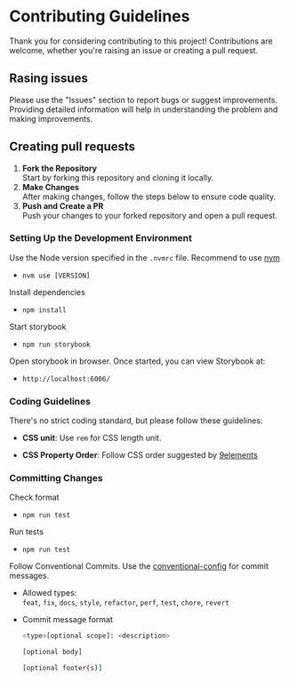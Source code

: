 # Contributing Guidelines

Thank you for considering contributing to this project! Contributions are welcome, whether you're raising an issue or creating a pull request.

## Rasing issues

Please use the "Issues" section to report bugs or suggest improvements. Providing detailed information will help in understanding the problem and making improvements.

## Creating pull requests

1. **Fork the Repository**  
   Start by forking this repository and cloning it locally.
2. **Make Changes**  
   After making changes, follow the steps below to ensure code quality.
3. **Push and Create a PR**  
   Push your changes to your forked repository and open a pull request.

### Setting Up the Development Environment

Use the Node version specified in the `.nvmrc` file. Recommend to use [nvm](https://github.com/nvm-sh/nvm)

- `nvm use [VERSION]`

Install dependencies

- `npm install`

Start storybook

- `npm run storybook`

Open storybook in browser. Once started, you can view Storybook at:

- `http://localhost:6006/`

### Coding Guidelines

There's no strict coding standard, but please follow these guidelines:

- **CSS unit**: Use `rem` for CSS length unit.

- **CSS Property Order**: Follow CSS order suggested by [9elements](https://9elements.com/css-rule-order/)

### Committing Changes

Check format

- `npm run test`

Run tests

- `npm run test`

Follow Conventional Commits. Use the [conventional-config](https://www.conventionalcommits.org/en/v1.0.0/) for commit messages.

- Allowed types:  
  `feat`, `fix`, `docs`, `style`, `refactor`, `perf`, `test`, `chore`, `revert`

* Commit message format

  ```bash
  <type>[optional scope]: <description>

  [optional body]

  [optional footer(s)]
  ```
